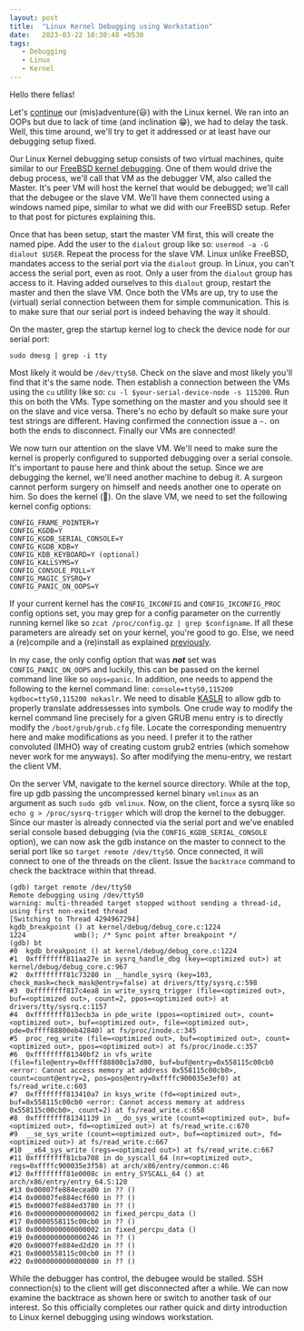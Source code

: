 ```yaml
---
layout: post
title:  "Linux Kernel Debugging using Workstation"
date:   2023-03-22 10:30:48 +0530
tags:
   - Debugging
   - Linux
   - Kernel
---
```


Hello there fellas!

Let's [continue](https://redbilledpanda.github.io/2023/03/19/Linux-Kernel-Compilation-PartII.html) our (mis)adventure(:smiley:) with the Linux kernel. We ran into an OOPs but due to lack of time (and inclination :grin:), we had to delay the task. Well, this time around, we'll try to get it addressed or at least have our debugging setup fixed.

Our Linux Kernel debugging setup consists of two virtual machines, quite similar to our [FreeBSD kernel debugging](https://redbilledpanda.github.io/2023/03/11/Kernel-Debugging-using-workstation.html). One of them would drive the debug process, we'll call that VM as the debugger VM, also called the Master. It's peer VM will host the kernel that would be debugged; we'll call that the debugee or the slave VM. We'll have them connected using a windows named pipe, similar to what we did with our FreeBSD setup. Refer to that post for pictures explaining this.

Once that has been setup, start the master VM first, this will create the named pipe. Add the user to the `dialout` group like so: `usermod -a -G dialout $USER`. Repeat the process for the slave VM. Linux unlike FreeBSD, mandates access to the serial port via the `dialout` group. In Linux, you can't access the serial port, even as root. Only a user from the `dialout` group has access to it. Having added ourselves to this `dialout` group, restart the master and then the slave VM. Once both the VMs are up, try to use the (virtual) serial connection between them for simple communication. This is to make sure that our serial port is indeed behaving the way it should.

On the master, grep the startup kernel log to check the device node for our serial port:
```
sudo dmesg | grep -i tty
```
Most likely it would be `/dev/ttyS0`. Check on the slave and most likely you'll find that it's the same node. Then establish a connection between the VMs using the `cu` utility like so: `cu -l $your-serial-device-node -s 115200`. Run this on both the VMs. Type something on the master and you should see it on the slave and vice versa. There's no echo by default so make sure your test strings are different. Having confirmed the connection issue a `~.` on both the ends to disconnect. Finally our VMs are connected!

We now turn our attention on the slave VM. We'll need to make sure the kernel is properly configured to supported debugging over a serial console. It's important to pause here and think about the setup. Since we are debugging the kernel, we'll need another machine to debug it. A surgeon cannot perform surgery on himself and needs another one to operate on him. So does the kernel (:slightly_smiling_face:). On the slave VM, we need to set the following kernel config options:

```
CONFIG_FRAME_POINTER=Y
CONFIG_KGDB=Y
CONFIG_KGDB_SERIAL_CONSOLE=Y
CONFIG_KGDB_KDB=Y
CONFIG_KDB_KEYBOARD=Y (optional)
CONFIG_KALLSYMS=Y
CONFIG_CONSOLE_POLL=Y
CONFIG_MAGIC_SYSRQ=Y
CONFIG_PANIC_ON_OOPS=Y
```
If your current kernel has the `CONFIG_IKCONFIG` and `CONFIG_IKCONFIG_PROC` config options set, you may grep for a config parameter on the currently running kernel like so `zcat /proc/config.gz | grep $configname`. If all these parameters are already set on your kernel, you're good to go. Else, we need a (re)compile and a (re)install as explained [previously](https://redbilledpanda.github.io/2023/03/15/Linux-Kernel-Compilation-Part.html). 

In my case, the only config option that was ***not*** set was `CONFIG_PANIC_ON_OOPS` and luckily, this can be passed on the kernel command line like so `oops=panic`. In addition, one needs to append the following to the kernel command line: `console=ttyS0,115200 kgdboc=ttyS0,115200 nokaslr`. We need to disable [KASLR](https://www.ibm.com/docs/en/linux-on-systems?topic=shutdown-kaslr) to allow gdb to properly translate addressesses into symbols. One crude way to modify the kernel command line precisely for a given GRUB menu entry is to directly modify the `/boot/grub/grub.cfg` file. Locate the corresponding menuentry here and make modifications as you need. I prefer it to the rather convoluted (IMHO) way of creating custom grub2 entries (which somehow never work for me anyways). So after modifying the menu-entry, we restart the client VM.

On the server VM, navigate to the kernel source directory. While at the top, fire up gdb passing the uncompressed kernel binary `vmlinux` as an argument as such `sudo gdb vmlinux`. Now, on the client, force a sysrq like so `echo g > /proc/sysrq-trigger` which will drop the kernel to the debugger. Since our master is already connected via the serial port and we've enabled serial console based debugging (via the `CONFIG_KGDB_SERIAL_CONSOLE` option), we can now ask the gdb instance on the master to connect to the serial port like so `target remote /dev/ttyS0`. Once connected, it will connect to one of the threads on the client. Issue the `backtrace` command to check the backtrace within that thread.

```
(gdb) target remote /dev/ttyS0
Remote debugging using /dev/ttyS0
warning: multi-threaded target stopped without sending a thread-id, using first non-exited thread
[Switching to Thread 4294967294]
kgdb_breakpoint () at kernel/debug/debug_core.c:1224
1224            wmb(); /* Sync point after breakpoint */
(gdb) bt
#0  kgdb_breakpoint () at kernel/debug/debug_core.c:1224
#1  0xffffffff811aa27e in sysrq_handle_dbg (key=<optimized out>) at kernel/debug/debug_core.c:967
#2  0xffffffff81c73280 in __handle_sysrq (key=103, check_mask=check_mask@entry=false) at drivers/tty/sysrq.c:598
#3  0xffffffff817c4ea8 in write_sysrq_trigger (file=<optimized out>, buf=<optimized out>, count=2, ppos=<optimized out>) at drivers/tty/sysrq.c:1157
#4  0xffffffff813ecb3a in pde_write (ppos=<optimized out>, count=<optimized out>, buf=<optimized out>, file=<optimized out>, pde=0xffff88800eb42840) at fs/proc/inode.c:345
#5  proc_reg_write (file=<optimized out>, buf=<optimized out>, count=<optimized out>, ppos=<optimized out>) at fs/proc/inode.c:357
#6  0xffffffff81340bf2 in vfs_write (file=file@entry=0xffff88800c1a7d00, buf=buf@entry=0x558115c00cb0 <error: Cannot access memory at address 0x558115c00cb0>, count=count@entry=2, pos=pos@entry=0xffffc900035e3ef0) at fs/read_write.c:603
#7  0xffffffff813410a7 in ksys_write (fd=<optimized out>, buf=0x558115c00cb0 <error: Cannot access memory at address 0x558115c00cb0>, count=2) at fs/read_write.c:658
#8  0xffffffff81341139 in __do_sys_write (count=<optimized out>, buf=<optimized out>, fd=<optimized out>) at fs/read_write.c:670
#9  __se_sys_write (count=<optimized out>, buf=<optimized out>, fd=<optimized out>) at fs/read_write.c:667
#10 __x64_sys_write (regs=<optimized out>) at fs/read_write.c:667
#11 0xffffffff81cba708 in do_syscall_64 (nr=<optimized out>, regs=0xffffc900035e3f58) at arch/x86/entry/common.c:46
#12 0xffffffff81e0008c in entry_SYSCALL_64 () at arch/x86/entry/entry_64.S:120
#13 0x00007fe884ecea00 in ?? ()
#14 0x00007fe884ecf600 in ?? ()
#15 0x00007fe884ed3780 in ?? ()
#16 0x0000000000000002 in fixed_percpu_data ()
#17 0x0000558115c00cb0 in ?? ()
#18 0x0000000000000002 in fixed_percpu_data ()
#19 0x0000000000000246 in ?? ()
#20 0x00007fe884ed2d20 in ?? ()
#21 0x0000558115c00cb0 in ?? ()
#22 0x0000000000000000 in ?? ()
```
While the debugger has control, the debugee would be stalled. SSH connection(s) to the client will get disconnected after a while. We can now examine the backtrace as shown here or switch to another task of our interest. So this officially completes our rather quick and dirty introduction to Linux kernel debugging using windows workstation.
